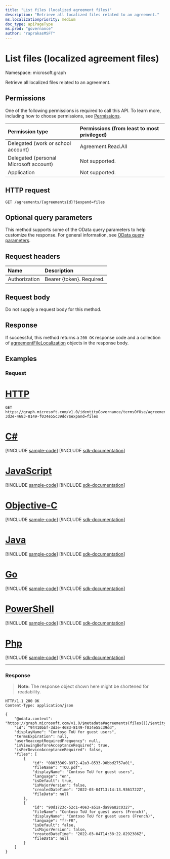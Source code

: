 ```yaml
---
title: "List files (localized agreement files)"
description: "Retrieve all localized files related to an agreement."
ms.localizationpriority: medium
doc_type: apiPageType
ms.prod: "governance"
author: "raprakasMSFT"
---
```


# List files (localized agreement files)
Namespace: microsoft.graph

Retrieve all localized files related to an agreement.

## Permissions
One of the following permissions is required to call this API. To learn more, including how to choose permissions, see [Permissions](/graph/permissions-reference).

|Permission type                        | Permissions (from least to most privileged)              |
|:--------------------------------------|:---------------------------------------------------------|
|Delegated (work or school account)     | Agreement.Read.All |
|Delegated (personal Microsoft account) | Not supported. |
|Application                            | Not supported. |


## HTTP request

<!-- {
  "blockType": "ignored"
}
-->
``` http
GET /agreements/{agreementsId}?$expand=files
```

## Optional query parameters
This method supports some of the OData query parameters to help customize the response. For general information, see [OData query parameters](/graph/query-parameters).

## Request headers
|Name|Description|
|:---|:---|
|Authorization|Bearer {token}. Required.|

## Request body
Do not supply a request body for this method.

## Response

If successful, this method returns a `200 OK` response code and a collection of [agreementFileLocalization](../resources/agreementfilelocalization.md) objects in the response body.

## Examples

### Request

# [HTTP](#tab/http)
<!-- {
  "blockType": "request",
  "name": "list_agreementfilelocalization"
}
-->
``` http
GET https://graph.microsoft.com/v1.0/identityGovernance/termsOfUse/agreements/94410bbf-3d3e-4683-8149-f034e55c39dd?$expand=files
```
# [C#](#tab/csharp)
[!INCLUDE [sample-code](../includes/snippets/csharp/list-agreementfilelocalization-csharp-snippets.md)]
[!INCLUDE [sdk-documentation](../includes/snippets/snippets-sdk-documentation-link.md)]

# [JavaScript](#tab/javascript)
[!INCLUDE [sample-code](../includes/snippets/javascript/list-agreementfilelocalization-javascript-snippets.md)]
[!INCLUDE [sdk-documentation](../includes/snippets/snippets-sdk-documentation-link.md)]

# [Objective-C](#tab/objc)
[!INCLUDE [sample-code](../includes/snippets/objc/list-agreementfilelocalization-objc-snippets.md)]
[!INCLUDE [sdk-documentation](../includes/snippets/snippets-sdk-documentation-link.md)]

# [Java](#tab/java)
[!INCLUDE [sample-code](../includes/snippets/java/list-agreementfilelocalization-java-snippets.md)]
[!INCLUDE [sdk-documentation](../includes/snippets/snippets-sdk-documentation-link.md)]

# [Go](#tab/go)
[!INCLUDE [sample-code](../includes/snippets/go/list-agreementfilelocalization-go-snippets.md)]
[!INCLUDE [sdk-documentation](../includes/snippets/snippets-sdk-documentation-link.md)]

# [PowerShell](#tab/powershell)
[!INCLUDE [sample-code](../includes/snippets/powershell/list-agreementfilelocalization-powershell-snippets.md)]
[!INCLUDE [sdk-documentation](../includes/snippets/snippets-sdk-documentation-link.md)]

# [Php](#tab/php)
[!INCLUDE [sample-code](../includes/snippets/php/list-agreementfilelocalization-php-snippets.md)]
[!INCLUDE [sdk-documentation](../includes/snippets/snippets-sdk-documentation-link.md)]

---



### Response
>**Note:** The response object shown here might be shortened for readability.
<!-- {
  "blockType": "response",
  "truncated": true,
  "@odata.type": "microsoft.graph.agreementFileLocalization"
}
-->
``` http
HTTP/1.1 200 OK
Content-Type: application/json

{
    "@odata.context": "https://graph.microsoft.com/v1.0/$metadata#agreements(files())/$entity",
    "id": "94410bbf-3d3e-4683-8149-f034e55c39dd",
    "displayName": "Contoso ToU for guest users",
    "termsExpiration": null,
    "userReacceptRequiredFrequency": null,
    "isViewingBeforeAcceptanceRequired": true,
    "isPerDeviceAcceptanceRequired": false,
    "files": [
        {
            "id": "08033369-8972-42a3-8533-90bbd2757a01",
            "fileName": "TOU.pdf",
            "displayName": "Contoso ToU for guest users",
            "language": "en",
            "isDefault": true,
            "isMajorVersion": false,
            "createdDateTime": "2022-03-04T13:14:13.9361722Z",
            "fileData": null
        },
        {
            "id": "90d1723c-52c1-40e3-a51a-da99a82c0327",
            "fileName": "Contoso ToU for guest users (French)",
            "displayName": "Contoso ToU for guest users (French)",
            "language": "fr-FR",
            "isDefault": false,
            "isMajorVersion": false,
            "createdDateTime": "2022-03-04T14:38:22.8292386Z",
            "fileData": null
        }
    ]
}
```

